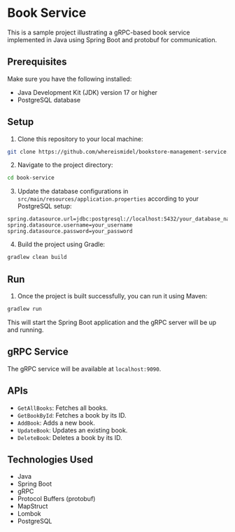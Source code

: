 # Book Service

This is a sample project illustrating a gRPC-based book service implemented in Java using Spring Boot and protobuf for communication.

## Prerequisites

Make sure you have the following installed:
- Java Development Kit (JDK) version 17 or higher
- PostgreSQL database

## Setup

1. Clone this repository to your local machine:
```bash
git clone https://github.com/whereismidel/bookstore-management-service.git
```
2. Navigate to the project directory:
```bash
cd book-service
```

3. Update the database configurations in `src/main/resources/application.properties` according to your PostgreSQL setup:
```springdataql
spring.datasource.url=jdbc:postgresql://localhost:5432/your_database_name
spring.datasource.username=your_username
spring.datasource.password=your_password
```

4. Build the project using Gradle:
```bash
gradlew clean build
```

## Run

1. Once the project is built successfully, you can run it using Maven:
```bash
gradlew run
```
This will start the Spring Boot application and the gRPC server will be up and running.

## gRPC Service

The gRPC service will be available at `localhost:9090`.

## APIs

- `GetAllBooks`: Fetches all books.
- `GetBookById`: Fetches a book by its ID.
- `AddBook`: Adds a new book.
- `UpdateBook`: Updates an existing book.
- `DeleteBook`: Deletes a book by its ID.

## Technologies Used

- Java
- Spring Boot
- gRPC
- Protocol Buffers (protobuf)
- MapStruct
- Lombok
- PostgreSQL
